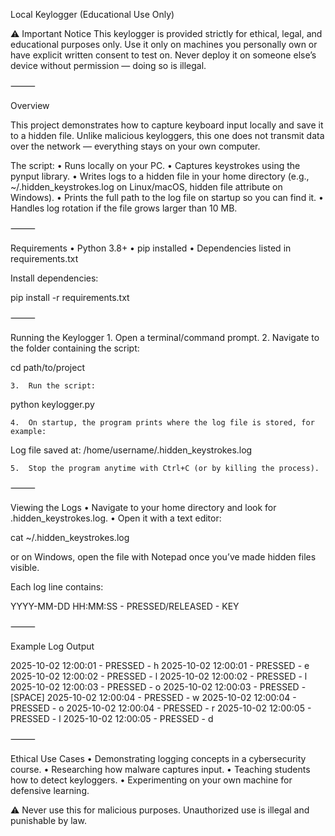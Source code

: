 Local Keylogger (Educational Use Only)

⚠️ Important Notice
This keylogger is provided strictly for ethical, legal, and educational purposes only.
Use it only on machines you personally own or have explicit written consent to test on.
Never deploy it on someone else’s device without permission — doing so is illegal.

⸻

Overview

This project demonstrates how to capture keyboard input locally and save it to a hidden file. Unlike malicious keyloggers, this one does not transmit data over the network — everything stays on your own computer.

The script:
	•	Runs locally on your PC.
	•	Captures keystrokes using the pynput library.
	•	Writes logs to a hidden file in your home directory (e.g., ~/.hidden_keystrokes.log on Linux/macOS, hidden file attribute on Windows).
	•	Prints the full path to the log file on startup so you can find it.
	•	Handles log rotation if the file grows larger than 10 MB.

⸻

Requirements
	•	Python 3.8+
	•	pip installed
	•	Dependencies listed in requirements.txt

Install dependencies:

pip install -r requirements.txt


⸻

Running the Keylogger
	1.	Open a terminal/command prompt.
	2.	Navigate to the folder containing the script:

cd path/to/project


	3.	Run the script:

python keylogger.py


	4.	On startup, the program prints where the log file is stored, for example:

Log file saved at: /home/username/.hidden_keystrokes.log


	5.	Stop the program anytime with Ctrl+C (or by killing the process).

⸻

Viewing the Logs
	•	Navigate to your home directory and look for .hidden_keystrokes.log.
	•	Open it with a text editor:

cat ~/.hidden_keystrokes.log

or on Windows, open the file with Notepad once you’ve made hidden files visible.

Each log line contains:

YYYY-MM-DD HH:MM:SS - PRESSED/RELEASED - KEY


⸻

Example Log Output

2025-10-02 12:00:01 - PRESSED  - h
2025-10-02 12:00:01 - PRESSED  - e
2025-10-02 12:00:02 - PRESSED  - l
2025-10-02 12:00:02 - PRESSED  - l
2025-10-02 12:00:03 - PRESSED  - o
2025-10-02 12:00:03 - PRESSED  - [SPACE]
2025-10-02 12:00:04 - PRESSED  - w
2025-10-02 12:00:04 - PRESSED  - o
2025-10-02 12:00:04 - PRESSED  - r
2025-10-02 12:00:05 - PRESSED  - l
2025-10-02 12:00:05 - PRESSED  - d


⸻

Ethical Use Cases
	•	Demonstrating logging concepts in a cybersecurity course.
	•	Researching how malware captures input.
	•	Teaching students how to detect keyloggers.
	•	Experimenting on your own machine for defensive learning.

⚠️ Never use this for malicious purposes. Unauthorized use is illegal and punishable by law.